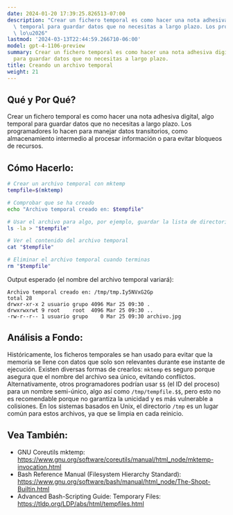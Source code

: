 ```yaml
---
date: 2024-01-20 17:39:25.826513-07:00
description: "Crear un fichero temporal es como hacer una nota adhesiva digital, algo\
  \ temporal para guardar datos que no necesitas a largo plazo. Los programadores\
  \ lo\u2026"
lastmod: '2024-03-13T22:44:59.266710-06:00'
model: gpt-4-1106-preview
summary: Crear un fichero temporal es como hacer una nota adhesiva digital, algo temporal
  para guardar datos que no necesitas a largo plazo.
title: Creando un archivo temporal
weight: 21
---
```


## Qué y Por Qué?
Crear un fichero temporal es como hacer una nota adhesiva digital, algo temporal para guardar datos que no necesitas a largo plazo. Los programadores lo hacen para manejar datos transitorios, como almacenamiento intermedio al procesar información o para evitar bloqueos de recursos.

## Cómo Hacerlo:
```Bash
# Crear un archivo temporal con mktemp
tempfile=$(mktemp)

# Comprobar que se ha creado
echo "Archivo temporal creado en: $tempfile"

# Usar el archivo para algo, por ejemplo, guardar la lista de directorios
ls -la > "$tempfile"

# Ver el contenido del archivo temporal
cat "$tempfile"

# Eliminar el archivo temporal cuando terminas
rm "$tempfile"
```

Output esperado (el nombre del archivo temporal variará):
```
Archivo temporal creado en: /tmp/tmp.Iy5NVxG2Gp
total 28
drwxr-xr-x 2 usuario grupo 4096 Mar 25 09:30 .
drwxrwxrwt 9 root    root  4096 Mar 25 09:30 ..
-rw-r--r-- 1 usuario grupo    0 Mar 25 09:30 archivo.jpg
```

## Análisis a Fondo:
Históricamente, los ficheros temporales se han usado para evitar que la memoria se llene con datos que solo son relevantes durante ese instante de ejecución. Existen diversas formas de crearlos: `mktemp` es seguro porque asegura que el nombre del archivo sea único, evitando conflictos. Alternativamente, otros programadores podrían usar `$$` (el ID del proceso) para un nombre semi-único, algo así como `/tmp/tempfile.$$`, pero esto no es recomendable porque no garantiza la unicidad y es más vulnerable a colisiones. En los sistemas basados en Unix, el directorio `/tmp` es un lugar común para estos archivos, ya que se limpia en cada reinicio.

## Vea También:
- GNU Coreutils mktemp: https://www.gnu.org/software/coreutils/manual/html_node/mktemp-invocation.html
- Bash Reference Manual (Filesystem Hierarchy Standard): https://www.gnu.org/software/bash/manual/html_node/The-Shopt-Builtin.html
- Advanced Bash-Scripting Guide: Temporary Files: https://tldp.org/LDP/abs/html/tempfiles.html
